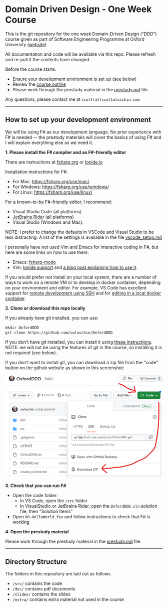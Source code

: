 # Domain Driven Design - One Week Course

This is the git repository for the one week Domain-Driven Design (“DDD”) course given as part of Software Engineering Programme at Oxford University
([website](https://www.cs.ox.ac.uk/softeng/subjects/DDD.html)).

All documentation and code will be available via this repo. Please refresh and re-pull if the contents have changed.

Before the course starts:

* Ensure your development environment is set up (see below)
* Review the [course outline](course_outline.md)
* Please work through the prestudy material in the [prestudy.md](prestudy.md) file.


Any questions, please contact me at `scott(at)scottwlaschin.com`

----

## How to set up your development environment

We will be using F# as our development language. No prior experience with F# is needed -- the prestudy materials will cover the basics of using F# and I will explain everything else as we need it.

**1. Please install the F# compiler and an F#-friendly editor**

There are instructions at [fsharp.org](https://fsharp.org/) or [Ionide.io](https://ionide.io/Editors/Code/getting_started.html)

Installation instructions for F#:

* For Mac: https://fsharp.org/use/mac/
* For Windows: https://fsharp.org/use/windows/
* For Linux: https://fsharp.org/use/linux/

For a known-to-be F#-friendly editor, I recommend:

* Visual Studio Code (all platforms)
* [JetBrains Rider](https://www.jetbrains.com/rider/) (all platforms)
* Visual Studio (Windows and Mac).

NOTE: I prefer to change the defaults in VSCode and Visual Studio to be less distracting. A list of the settings is available in the file [vscode_setup.md](vscode_setup.md)

I personally have not used Vim and Emacs for interactive coding in F#, but here are some links on how to use them:

* Emacs: [fsharp-mode](https://github.com/fsharp/emacs-fsharp-mode)
* Vim: [Ionide support](https://ionide.io/Editors/Vim/getting_started.html) and [a blog post explaining how to use it](https://www.codesuji.com/2021/04/10/F-Vim/).

If you would prefer not install on your local system, there are a number of ways to work on a remote VM or to develop in docker container, depending on your environment and editor. For example, VS Code has excellent support for [remote development using SSH](https://code.visualstudio.com/docs/remote/ssh) and for [editing in a local docker container](https://www.howtogeek.com/devops/how-to-edit-code-in-docker-containers-with-visual-studio-code/).

**2. Clone or download this repo locally**

If you already have git installed, you can use:

```
mkdir OxfordDDD
git clone https://github.com/swlaschin/OxfordDDD
```

If you don't have git installed, you can install it using [these instructions](https://github.com/git-guides/install-git). NOTE: we will not be using the features of git in the course, so installing it is not required (see below).

If you don't want to install git, you can download a zip file from the "code" button on the github website as shown in this screenshot:

![](download_zip.png)

**3. Check that you can run F#**

* Open the code folder:
  * In VS Code, open the `/src` folder
  * In VisualStudio or JetBrains Rider, open the `OxfordDDD.sln` solution file, then "Solution Items"
* Open `00-HelloWorld.fsx` and follow instructions to check that F# is working

**4. Open the prestudy material**

Please work through the prestudy material in the [prestudy.md](prestudy.md) file.

----

## Directory Structure

The folders in this repository are laid out as follows

* `/src/` contains the code
* `/doc/` contains pdf documents
* `/slides/` contains the slides
* `/extra/` contains extra material not used in the course